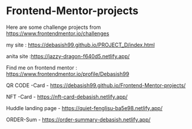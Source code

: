 # Frontend-Mentor-projects
Here are some challenge projects from https://www.frontendmentor.io/challenges

my site : https://debasish99.github.io/PROJECT_D/index.html

anita site :https://jazzy-dragon-f640d5.netlify.app/

Find me on frontend mentor : https://www.frontendmentor.io/profile/Debasish99


QR CODE -Card - https://debasish99.github.io/Frontend-Mentor-projects/

NFT -Card - https://nft-card-debasish.netlify.app/


Huddle landing page - https://quiet-fenglisu-ba5e98.netlify.app/

ORDER-Sum - https://order-summary-debasish.netlify.app/
